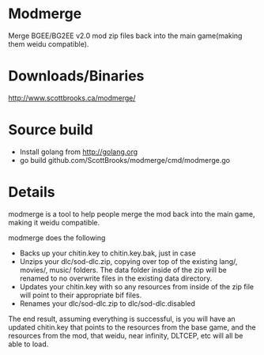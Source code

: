 # Modmerge
Merge BGEE/BG2EE v2.0 mod zip files back into the main game(making them weidu compatible).

# Downloads/Binaries
http://www.scottbrooks.ca/modmerge/

# Source build
 - Install golang from http://golang.org
 - go build github.com/ScottBrooks/modmerge/cmd/modmerge.go

# Details

modmerge is a tool to help people merge the mod back into the main game, making it weidu compatible.

modmerge does the following
 - Backs up your chitin.key to chitin.key.bak, just in case
 - Unzips your dlc/sod-dlc.zip, copying over top of the existing lang/, movies/, music/ folders.  The data folder inside of the zip will be renamed to no overwrite files in the existing data directory.
 - Updates your chitin.key with so any resources from inside of the zip file will point to their appropriate bif files.
 - Renames your dlc/sod-dlc.zip to dlc/sod-dlc.disabled
 
The end result, assuming everything is successful, is you will have an updated chitin.key that points to the resources from the base game, and the resources from the mod, that weidu, near infinity, DLTCEP, etc will all be able to load.

